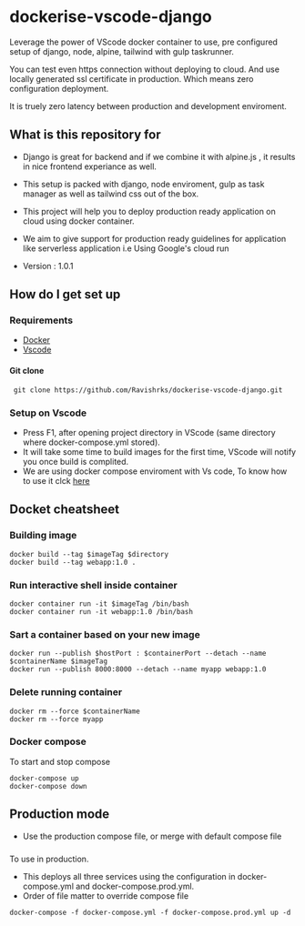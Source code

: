 # dockerise-vscode-django

Leverage the power of VScode docker container  to use, pre configured setup of django, node, alpine, tailwind with gulp taskrunner.

You can test even https connection without deploying to cloud. And use locally generated ssl certificate in production. Which means zero configuration deployment.

It is truely zero latency between production and development enviroment.

## What is this repository for ##

* Django is great for backend and if we combine it with alpine.js , it results in nice frontend experiance as well.

* This setup is packed with django, node enviroment, gulp as task manager as well as tailwind css out of the box.

* This project will help you to deploy production ready application on cloud using docker container.

* We aim to give support for production ready guidelines for application like serverless application i.e Using Google's cloud run

* Version : 1.0.1

## How do I get set up ##

### Requirements

* [Docker](https://www.docker.com/get-started)
* [Vscode](https://code.visualstudio.com)

#### Git clone

```docker
 git clone https://github.com/Ravishrks/dockerise-vscode-django.git
```

### Setup on Vscode

* Press F1, after opening project directory in VScode (same directory where docker-compose.yml stored).
* It will take some time to build images for the first time, VScode will notify you once build is complited.
* We are using docker compose enviroment with Vs code, To know how to use it clck [here](https://code.visualstudio.com/docs/remote/containers#_using-docker-compose)

## Docket cheatsheet

### Building image

```docker
docker build --tag $imageTag $directory
docker build --tag webapp:1.0 .
```

### Run interactive shell inside container

```docker
docker container run -it $imageTag /bin/bash
docker container run -it webapp:1.0 /bin/bash
```

### Sart a container based on your new image

```docker
docker run --publish $hostPort : $containerPort --detach --name $containerName $imageTag
docker run --publish 8000:8000 --detach --name myapp webapp:1.0
```

### Delete running container

```docker
docker rm --force $containerName
docker rm --force myapp
```

### Docker compose

To start and stop compose

```docker
docker-compose up
docker-compose down
```

## Production mode

* Use the production compose file, or merge with default compose file

###

To use in production.

* This deploys all three services using the configuration in docker-compose.yml and docker-compose.prod.yml.
* Order of file matter to override compose file

```docker
docker-compose -f docker-compose.yml -f docker-compose.prod.yml up -d
```

